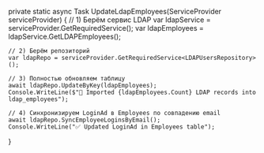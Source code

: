 private static async Task UpdateLdapEmployees(ServiceProvider serviceProvider)
{
    // 1) Берём сервис LDAP
    var ldapService = serviceProvider.GetRequiredService<IUserLdapService>();
    var ldapEmployees = ldapService.GetLDAPEmployees();

    // 2) Берём репозиторий
    var ldapRepo = serviceProvider.GetRequiredService<LDAPUsersRepository>();

    // 3) Полностью обновляем таблицу
    await ldapRepo.UpdateByKey(ldapEmployees);
    Console.WriteLine($"🔄 Imported {ldapEmployees.Count} LDAP records into ldap_employees");

    // 4) Синхронизируем LoginAd в Employees по совпадению email
    await ldapRepo.SyncEmployeeLoginsByEmail();
    Console.WriteLine("✅ Updated LoginAd in Employees table");
}
